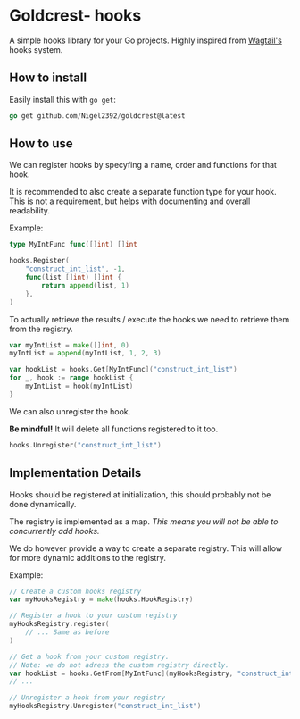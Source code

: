 Goldcrest- hooks
================

A simple hooks library for your Go projects.
Highly inspired from [Wagtail&#39;s](https://wagtail.org) hooks system.

## How to install

Easily install this with `go get`:

```go
go get github.com/Nigel2392/goldcrest@latest
```

## How to use

We can register hooks by specyfing a name, order and functions for that hook.

It is recommended to also create a separate function type for your hook. This is not a requirement, but helps with documenting and overall readability.

Example:

```go
type MyIntFunc func([]int) []int

hooks.Register(
	"construct_int_list", -1,
	func(list []int) []int {
		return append(list, 1)
	},
)
```

To actually retrieve the results / execute the hooks we need to retrieve them from the registry.

```go
var myIntList = make([]int, 0)
myIntList = append(myIntList, 1, 2, 3)

var hookList = hooks.Get[MyIntFunc]("construct_int_list")
for _, hook := range hookList {
	myIntList = hook(myIntList)
}

```

We can also unregister the hook.

**Be mindful!** It will delete all functions registered to it too.

```go
hooks.Unregister("construct_int_list")
```

## Implementation Details

Hooks should be registered at initialization, this should probably not be done dynamically.

The registry is implemented as a map. *This means you will not be able to concurrently add hooks.*

We do however provide a way to create a separate registry. This will allow for more dynamic additions to the registry.

Example:

```go
// Create a custom hooks registry
var myHooksRegistry = make(hooks.HookRegistry)

// Register a hook to your custom registry
myHooksRegistry.register(
	// ... Same as before
)

// Get a hook from your custom registry.
// Note: we do not adress the custom registry directly.
var hookList = hooks.GetFrom[MyIntFunc](myHooksRegistry, "construct_int_list")
// ...

// Unregister a hook from your registry
myHooksRegistry.Unregister("construct_int_list")
```
